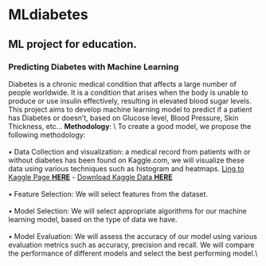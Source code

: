 # MLdiabetes
## ML project for education.

### Predicting Diabetes with Machine Learning
  Diabetes is a chronic medical condition that affects a large number of people worldwide. 
  It is a condition that arises when the body is unable to produce or use insulin effectively, 
  resulting in elevated blood sugar levels. 
  This project aims to develop machine learning model to predict if a patient has Diabetes 
  or doesn’t, based on Glucose level, Blood Pressure, Skin Thickness, etc...
    **Methodology**: \ 
        To create a good model, we propose the following methodology: \
        \
            • Data Collection and visualization: a medical record from patients with or 
            without diabetes has been found on Kaggle.com, we will visualize these 
            data using various techniques such as histogram and heatmaps.
            [Ling to Kaggle Page **HERE**](https://www.kaggle.com/datasets/akshaydattatraykhare) - [Download Kaggle Data **HERE**](https://www.kaggle.com/datasets/akshaydattatraykhare/diabetes-dataset) \
            \
            • Feature Selection: We will select features from the dataset.\
            \
            • Model Selection: We will select appropriate algorithms for our machine 
            learning model, based on the type of data we have.\
            \
            • Model Evaluation: We will assess the accuracy of our model using 
            various evaluation metrics such as accuracy, precision and recall. We will 
            compare the performance of different models and select the best 
            performing model.\
